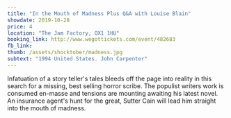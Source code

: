 ```yaml
---
title: "In the Mouth of Madness Plus Q&A with Louise Blain"
showdate: 2019-10-28
price: 4
location: "The Jam Factory, OX1 1HU"
booking_link: http://www.wegottickets.com/event/482683
fb_link:
thumb: /assets/shocktober/madness.jpg
subtext: "1994 United States. John Carpenter"
---
```


Infatuation of a story teller's tales bleeds off the page into reality in this search for a missing, best selling horror scribe. The populist writers work is consumed en-masse and tensions are mounting awaiting his latest novel. An insurance agent's hunt for the great, Sutter Cain will lead him straight into the mouth of madness.
